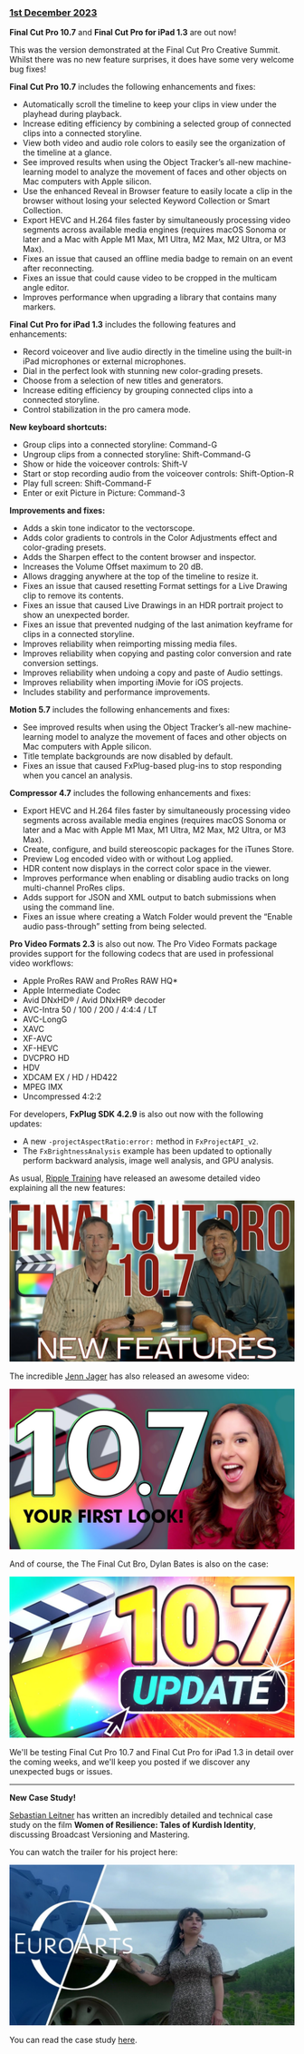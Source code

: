 ### [1st December 2023](/news/20231201)

**Final Cut Pro 10.7** and **Final Cut Pro for iPad 1.3** are out now!

This was the version demonstrated at the Final Cut Pro Creative Summit. Whilst there was no new feature surprises, it does have some very welcome bug fixes!

**Final Cut Pro 10.7** includes the following enhancements and fixes:

- Automatically scroll the timeline to keep your clips in view under the playhead during playback.
- Increase editing efficiency by combining a selected group of connected clips into a connected storyline.
- View both video and audio role colors to easily see the organization of the timeline at a glance.
- See improved results when using the Object Tracker’s all-new machine-learning model to analyze the movement of faces and other objects on Mac computers with Apple silicon.
- Use the enhanced Reveal in Browser feature to easily locate a clip in the browser without losing your selected Keyword Collection or Smart Collection.
- Export HEVC and H.264 files faster by simultaneously processing video segments across available media engines (requires macOS Sonoma or later and a Mac with Apple M1 Max, M1 Ultra, M2 Max, M2 Ultra, or M3 Max).
- Fixes an issue that caused an offline media badge to remain on an event after reconnecting.
- Fixes an issue that could cause video to be cropped in the multicam angle editor.
- Improves performance when upgrading a library that contains many markers.

**Final Cut Pro for iPad 1.3** includes the following features and enhancements:

- Record voiceover and live audio directly in the timeline using the built-in iPad microphones or external microphones.
- Dial in the perfect look with stunning new color-grading presets.
- Choose from a selection of new titles and generators.
- Increase editing efficiency by grouping connected clips into a connected storyline.
- Control stabilization in the pro camera mode.

**New keyboard shortcuts:**
- Group clips into a connected storyline: Command-G
- Ungroup clips from a connected storyline: Shift-Command-G
- Show or hide the voiceover controls: Shift-V
- Start or stop recording audio from the voiceover controls: Shift-Option-R
- Play full screen: Shift-Command-F
- Enter or exit Picture in Picture: Command-3

**Improvements and fixes:**
- Adds a skin tone indicator to the vectorscope.
- Adds color gradients to controls in the Color Adjustments effect and color-grading presets.
- Adds the Sharpen effect to the content browser and inspector.
- Increases the Volume Offset maximum to 20 dB.
- Allows dragging anywhere at the top of the timeline to resize it.
- Fixes an issue that caused resetting Format settings for a Live Drawing clip to remove its contents.
- Fixes an issue that caused Live Drawings in an HDR portrait project to show an unexpected border.
- Fixes an issue that prevented nudging of the last animation keyframe for clips in a connected storyline.
- Improves reliability when reimporting missing media files.
- Improves reliability when copying and pasting color conversion and rate conversion settings.
- Improves reliability when undoing a copy and paste of Audio settings.
- Improves reliability when importing iMovie for iOS projects.
- Includes stability and performance improvements.

**Motion 5.7** includes the following enhancements and fixes:

- See improved results when using the Object Tracker’s all-new machine-learning model to analyze the movement of faces and other objects on Mac computers with Apple silicon.
- Title template backgrounds are now disabled by default.
- Fixes an issue that caused FxPlug-based plug-ins to stop responding when you cancel an analysis.

**Compressor 4.7** includes the following enhancements and fixes:

- Export HEVC and H.264 files faster by simultaneously processing video segments across available media engines (requires macOS Sonoma or later and a Mac with Apple M1 Max, M1 Ultra, M2 Max, M2 Ultra, or M3 Max).
- Create, configure, and build stereoscopic packages for the iTunes Store.
- Preview Log encoded video with or without Log applied.
- HDR content now displays in the correct color space in the viewer.
- Improves performance when enabling or disabling audio tracks on long multi-channel ProRes clips.
- Adds support for JSON and XML output to batch submissions when using the command line.
- Fixes an issue where creating a Watch Folder would prevent the “Enable audio pass-through” setting from being selected.

**Pro Video Formats 2.3** is also out now. The Pro Video Formats package provides support for the following codecs that are used in professional video workflows:

- Apple ProRes RAW and ProRes RAW HQ*
- Apple Intermediate Codec
- Avid DNxHD® / Avid DNxHR® decoder
- AVC-Intra 50 / 100 / 200 / 4:4:4 / LT
- AVC-LongG
- XAVC
- XF-AVC
- XF-HEVC
- DVCPRO HD
- HDV
- XDCAM EX / HD / HD422
- MPEG IMX
- Uncompressed 4:2:2

For developers, **FxPlug SDK 4.2.9** is also out now with the following updates:

- A new `-projectAspectRatio:error:` method in `FxProjectAPI_v2`.
- The `FxBrightnessAnalysis` example has been updated to optionally perform backward analysis, image well analysis, and GPU analysis.

As usual, [Ripple Training](https://www.rippletraining.com) have released an awesome detailed video explaining all the new features:

[![](/static/fcp10-7-ripple-youtube.jpeg)](https://www.youtube.com/watch?v=lC5qQWyTuZ0)

The incredible [Jenn Jager](https://jennjager.com) has also released an awesome video:

[![](/static/fcp10-7-jenn-youtube.jpeg)](https://www.youtube.com/watch?v=bHYmIsJGCxY)

And of course, the The Final Cut Bro, Dylan Bates is also on the case:

[![](/static/fcpbro-10-7-youtube.jpeg)](https://www.youtube.com/watch?v=h8qDPtwKBQw)

We'll be testing Final Cut Pro 10.7 and Final Cut Pro for iPad 1.3 in detail over the coming weeks, and we'll keep you posted if we discover any unexpected bugs or issues.

---

**New Case Study!**

[Sebastian Leitner](https://www.sebastianleitner.com) has written an incredibly detailed and technical case study on the film **Women of Resilience: Tales of Kurdish Identity**, discussing Broadcast Versioning and Mastering.

You can watch the trailer for his project here:

[![](/static/women-of-resilience-youtube.jpeg)](https://www.youtube.com/watch?v=_tHdyD9TGCA)

You can read the case study [here](/case-studies/women-of-resilience/).